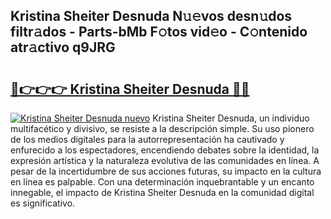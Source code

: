 ## Kristina Sheiter Desnuda N𝚞𝚎vos desn𝚞dos filtr𝚊dos - Parts-bMb F𝚘tos vid𝚎o - C𝚘ntenido atr𝚊ctivo q9JRG

# <h2><a href="http://mb0x8g.tromn.icu/?c=Kristina+Sheiter+Desnuda">🔗👉👉👉 Kristina Sheiter Desnuda 🔗🔗</a></h2>

[![Kristina Sheiter Desnuda nuevo](https://i.imgur.com/pEAQMta.gif)](http://mb0x8g.tromn.icu/?c=Kristina+Sheiter+Desnuda)
Kristina Sheiter Desnuda, un individuo multifacético y divisivo, se resiste a la descripción simple. Su uso pionero de los medios digitales para la autorrepresentación ha cautivado y enfurecido a los espectadores, encendiendo debates sobre la identidad, la expresión artística y la naturaleza evolutiva de las comunidades en línea. A pesar de la incertidumbre de sus acciones futuras, su impacto en la cultura en línea es palpable. Con una determinación inquebrantable y un encanto innegable, el impacto de Kristina Sheiter Desnuda en la comunidad digital es significativo.
